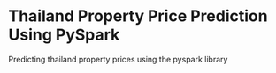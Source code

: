 # Thailand Property Price Prediction Using PySpark
 Predicting thailand property prices using the pyspark library
